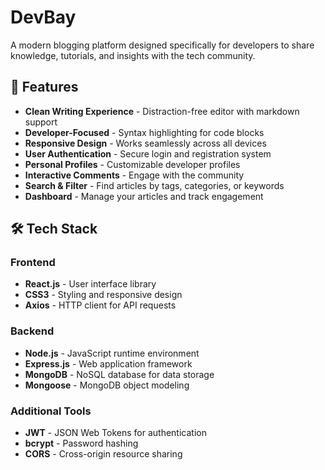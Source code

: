 # DevBay

A modern blogging platform designed specifically for developers to share knowledge, tutorials, and insights with the tech community.

## 🚀 Features

- **Clean Writing Experience** - Distraction-free editor with markdown support
- **Developer-Focused** - Syntax highlighting for code blocks
- **Responsive Design** - Works seamlessly across all devices
- **User Authentication** - Secure login and registration system
- **Personal Profiles** - Customizable developer profiles
- **Interactive Comments** - Engage with the community
- **Search & Filter** - Find articles by tags, categories, or keywords
- **Dashboard** - Manage your articles and track engagement

## 🛠️ Tech Stack

### Frontend

- **React.js** - User interface library
- **CSS3** - Styling and responsive design
- **Axios** - HTTP client for API requests

### Backend

- **Node.js** - JavaScript runtime environment
- **Express.js** - Web application framework
- **MongoDB** - NoSQL database for data storage
- **Mongoose** - MongoDB object modeling

### Additional Tools

- **JWT** - JSON Web Tokens for authentication
- **bcrypt** - Password hashing
- **CORS** - Cross-origin resource sharing
